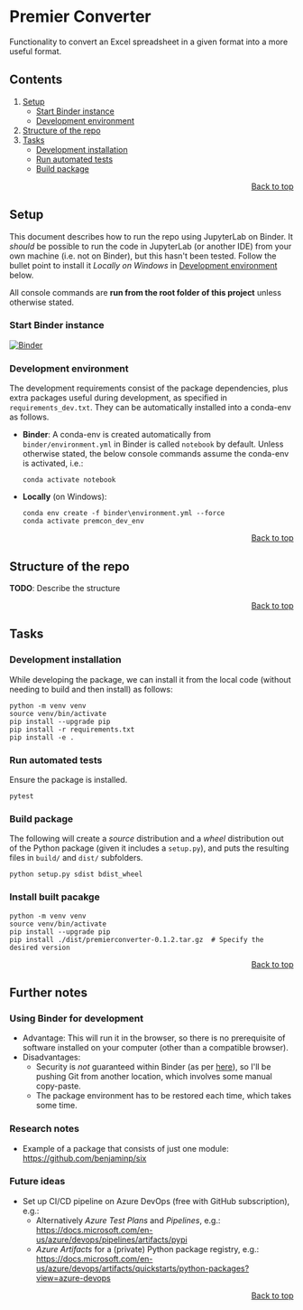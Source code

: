<a name="top"></a>

# Premier Converter
Functionality to convert an Excel spreadsheet in a given format into a more useful format.

<!--This table of contents is maintained *manually*-->
## Contents
1. [Setup](#Setup)
    - [Start Binder instance](#Start-Binder-instance)
    - [Development environment](#Development-environment)
1. [Structure of the repo](#Structure-of-the-repo)
1. [Tasks](#Tasks)
    - [Development installation](#Development-installation)
    - [Run automated tests](#Run-automated-tests)
    - [Build package](#Build-package)

<p align="right"><a href="#top">Back to top</a></p>

## Setup
This document describes how to run the repo using JupyterLab on Binder. It *should* be possible to run the code in JupyterLab (or another IDE) from your own machine (i.e. not on Binder), but this hasn't been tested. Follow the bullet point to install it *Locally on Windows* in [Development environment](#Development-environment) below.

All console commands are **run from the root folder of this project** unless otherwise stated.

### Start Binder instance
[![Binder](https://mybinder.org/badge_logo.svg)](https://mybinder.org/v2/gh/A-Breeze/premierconverter/master?urlpath=lab)

### Development environment
The development requirements consist of the package dependencies, plus extra packages useful during development, as specified in `requirements_dev.txt`. They can be automatically installed into a conda-env as follows.
- **Binder**: A conda-env is created automatically from `binder/environment.yml` in Binder is called `notebook` by default. Unless otherwise stated, the below console commands assume the conda-env is activated, i.e.:
    ```
    conda activate notebook
    ```
- **Locally** (on Windows):
    ```
    conda env create -f binder\environment.yml --force
    conda activate premcon_dev_env
    ```

<p align="right"><a href="#top">Back to top</a></p>

## Structure of the repo
**TODO**: Describe the structure

<p align="right"><a href="#top">Back to top</a></p>

## Tasks
### Development installation
While developing the package, we can install it from the local code (without needing to build and then install) as follows:
```
python -m venv venv
source venv/bin/activate
pip install --upgrade pip
pip install -r requirements.txt
pip install -e .
```

### Run automated tests
Ensure the package is installed.
```
pytest
```

### Build package
The following will create a *source* distribution and a *wheel* distribution out of the Python package (given it includes a `setup.py`), and puts the resulting files in `build/` and `dist/` subfolders.
```
python setup.py sdist bdist_wheel
```

### Install built pacakge
```
python -m venv venv
source venv/bin/activate
pip install --upgrade pip
pip install ./dist/premierconverter-0.1.2.tar.gz  # Specify the desired version
```

<p align="right"><a href="#top">Back to top</a></p>

## Further notes
### Using Binder for development
- Advantage: This will run it in the browser, so there is no prerequisite of software installed on your computer (other than a compatible browser). 
- Disadvantages:
    - Security is *not* guaranteed within Binder (as per [here](https://mybinder.readthedocs.io/en/latest/faq.html#can-i-push-data-from-my-binder-session-back-to-my-repository)), so I'll be pushing Git from another location, which involves some manual copy-paste.
    - The package environment has to be restored each time, which takes some time.

### Research notes
- Example of a package that consists of just one module: <https://github.com/benjaminp/six>

### Future ideas
- Set up CI/CD pipeline on Azure DevOps (free with GitHub subscription), e.g.:
    - Alternatively *Azure Test Plans* and *Pipelines*, e.g.: <https://docs.microsoft.com/en-us/azure/devops/pipelines/artifacts/pypi>
    - *Azure Artifacts* for a (private) Python package registry, e.g.: <https://docs.microsoft.com/en-us/azure/devops/artifacts/quickstarts/python-packages?view=azure-devops>

<p align="right"><a href="#top">Back to top</a></p>
